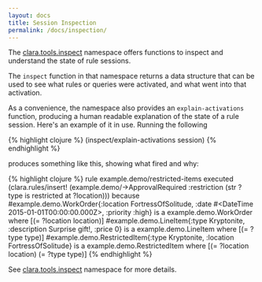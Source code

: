 ```yaml
---
layout: docs
title: Session Inspection
permalink: /docs/inspection/
---
```


The [clara.tools.inspect]({{site.clojuredoc}}clara.tools.inspect.html) namespace offers functions to inspect and understand the state of rule sessions.

The ```inspect``` function in that namespace returns a data structure that can be used to see what rules or queries were activated, and what went into that activation.

As a convenience, the namespace also provides an ```explain-activations``` function, producing a human readable explanation of the state of a rule session. Here's an example of it in use. Running the following

{% highlight clojure %}
(inspect/explain-activations session)
{% endhighlight %}

produces something like this, showing what fired and why:

{% highlight clojure %}
rule example.demo/restricted-items
  executed
    (clara.rules/insert! (example.demo/->ApprovalRequired :restriction (str ?type  is restricted at  ?location)))
  because
     #example.demo.WorkOrder{:location FortressOfSolitude, :date #<DateTime 2015-01-01T00:00:00.000Z>, :priority :high}
       is a example.demo.WorkOrder
       where [(= ?location location)]
     #example.demo.LineItem{:type Kryptonite, :description Surprise gift!, :price 0}
       is a example.demo.LineItem
       where [(= ?type type)]
     #example.demo.RestrictedItem{:type Kryptonite, :location FortressOfSolitude}
       is a example.demo.RestrictedItem
       where [(= ?location location) (= ?type type)]
{% endhighlight %}

See [clara.tools.inspect]({{site.clojuredoc}}clara.tools.inspect.html) namespace for more details.
